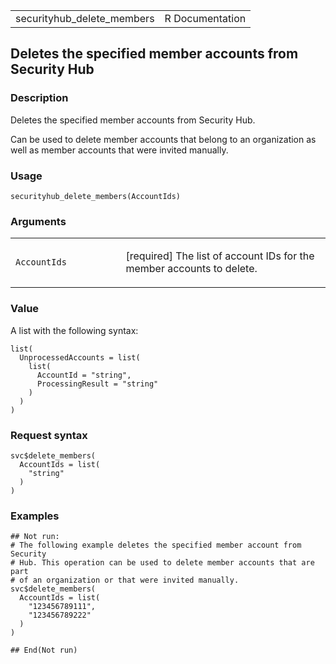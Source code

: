 <table style="width: 100%;">
<tbody>
<tr class="odd">
<td>securityhub_delete_members</td>
<td style="text-align: right;">R Documentation</td>
</tr>
</tbody>
</table>

## Deletes the specified member accounts from Security Hub

### Description

Deletes the specified member accounts from Security Hub.

Can be used to delete member accounts that belong to an organization as
well as member accounts that were invited manually.

### Usage

    securityhub_delete_members(AccountIds)

### Arguments

<table>
<colgroup>
<col style="width: 35%" />
<col style="width: 65%" />
</colgroup>
<tbody>
<tr class="odd">
<td><code
id="securityhub_delete_members_:_AccountIds">AccountIds</code></td>
<td><p>[required] The list of account IDs for the member accounts to
delete.</p></td>
</tr>
</tbody>
</table>

### Value

A list with the following syntax:

    list(
      UnprocessedAccounts = list(
        list(
          AccountId = "string",
          ProcessingResult = "string"
        )
      )
    )

### Request syntax

    svc$delete_members(
      AccountIds = list(
        "string"
      )
    )

### Examples

    ## Not run: 
    # The following example deletes the specified member account from Security
    # Hub. This operation can be used to delete member accounts that are part
    # of an organization or that were invited manually.
    svc$delete_members(
      AccountIds = list(
        "123456789111",
        "123456789222"
      )
    )

    ## End(Not run)
